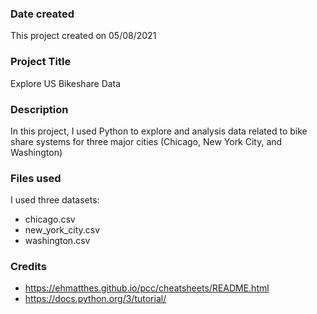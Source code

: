 
### Date created
This project created on 05/08/2021

### Project Title
Explore US Bikeshare Data

### Description
In this project, I used Python to explore and analysis data related to bike share systems for three major cities (Chicago, New York City, and Washington)

### Files used
I used three datasets:
- chicago.csv
- new_york_city.csv
- washington.csv

### Credits
- https://ehmatthes.github.io/pcc/cheatsheets/README.html
- https://docs.python.org/3/tutorial/
